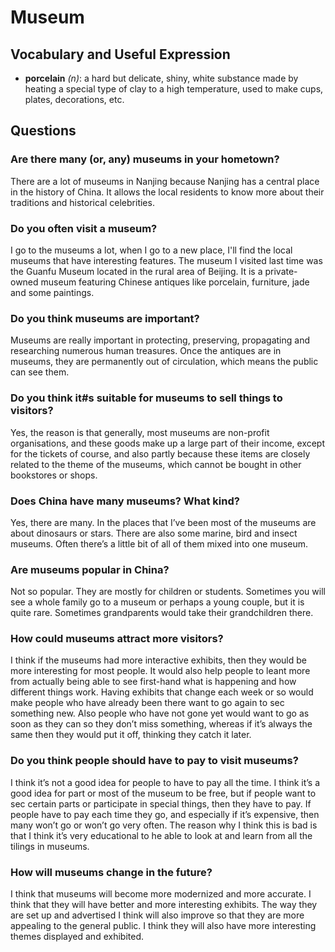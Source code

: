 # Museum
## Vocabulary and Useful Expression
* **porcelain** *(n)*: a hard but delicate, shiny, white substance made by heating a special type of clay to a high temperature, used to make cups, plates, decorations, etc.
## Questions
### Are there many (or, any) museums in your hometown? 
There are a lot of museums in Nanjing because Nanjing has a central place in the history of China. It allows the local residents to know more about their traditions and historical celebrities.
### Do you often visit a museum? 
I go to the museums a lot, when I go to a new place, I'll find the local museums that have interesting features. The museum I visited last time was the Guanfu Museum located in the rural area of Beijing. It is a private-owned museum featuring Chinese antiques like porcelain, furniture, jade and some paintings.
### Do you think museums are important? 
Museums are really important in protecting, preserving, propagating and researching numerous human treasures. Once the antiques are in museums, they are permanently out of circulation, which means the public can see them.
### Do you think it#s suitable for museums to sell things to visitors? 
Yes, the reason is that generally, most museums are non-profit organisations, and these goods make up a large part of their income, except for the tickets of course, and also partly because these items are closely related to the theme of the museums, which cannot be bought in other bookstores or shops.
### Does China have many museums? What kind? 
Yes, there are many. In the places that I’ve been most of the museums are about dinosaurs or stars. There are also some marine, bird and insect museums. Often there’s a little bit of all of them mixed into one museum.
### Are museums popular in China? 
Not so popular. They are mostly for children or students. Sometimes you will see a whole family go to a museum or perhaps a young couple, but it is quite rare. Sometimes grandparents would take their grandchildren there.
### How could museums attract more visitors? 
I think if the museums had more interactive exhibits, then they would be more interesting for most people. It would also help people to leant more from actually being able to see first-hand what is happening and how different things work. Having exhibits that change each week or so would make people who have already been there want to go again to sec something new. Also people who have not gone yet would want to go as soon as they can so they don’t miss something, whereas if it’s always the same then they would put it off, thinking they catch it later.
### Do you think people should have to pay to visit museums? 
I think it’s not a good idea for people to have to pay all the time. I think it’s a good idea for part or most of the museum to be free, but if people want to sec certain parts or participate in special things, then they have to pay. If people have to pay each time they go, and especially if it’s expensive, then many won’t go or won’t go very often. The reason why I think this is bad is that I think it’s very educational to he able to look at and learn from all the tilings in museums.
### How will museums change in the future? 
I think that museums will become more modernized and more accurate. I think that they will have better and more interesting exhibits. The way they are set up and advertised I think will also improve so that they are more appealing to the general public. I think they will also have more interesting themes displayed and exhibited.
